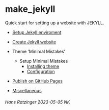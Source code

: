 # make_jekyll

Quick start for setting up a website with JEKYLL.

- [Setup Jekyll enviroment](https://hansratzinger.github.io/make_jekyll/jekyll_setup.html)

- [Create Jekyll website](https://hansratzinger.github.io/make_jekyll/jekyll_create_website.html)

- Theme 'Minimal Mistakes'
  - Setup Minimal Mistakes
    - [Installing theme](https://hansratzinger.github.io/make_jekyll/jekyll_setup_theme.html)
    - [Configuration](https://mmistakes.github.io/minimal-mistakes/docs/configuration/)

- [Publish on GitHub Pages](https://hansratzinger.github.io/make_jekyll/publish_on_github.html)

- [Miscellaneous](https://hansratzinger.github.io/make_jekyll/jekyll_miscellaneous.html)

###### Hans Ratzinger 2023-05-05 NK
